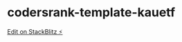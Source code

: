# codersrank-template-kauetf

[Edit on StackBlitz ⚡️](https://stackblitz.com/edit/codersrank-template-kauetf)